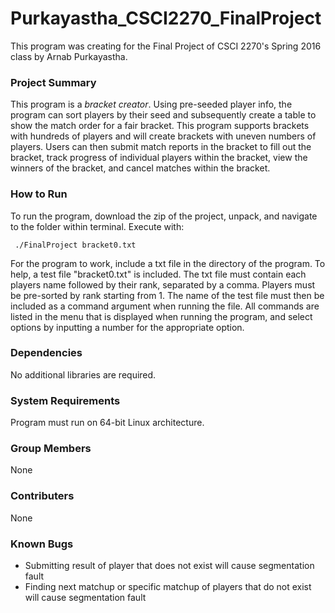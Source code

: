 # Purkayastha_CSCI2270_FinalProject

This program was creating for the Final Project of CSCI 2270's Spring 2016 class by Arnab Purkayastha.

### Project Summary

This program is a *bracket creator*. Using pre-seeded player info, the program can sort players by their seed and subsequently create a table to show the match order for a fair bracket. This program supports brackets with hundreds of players and will create brackets with uneven numbers of players. Users can then submit match reports in the bracket to fill out the bracket, track progress of individual players within the bracket, view the winners of the bracket, and cancel matches within the bracket.

### How to Run

To run the program, download the zip of the project, unpack, and navigate to the folder within terminal. Execute with:

<pre><code> ./FinalProject bracket0.txt </code></pre>

For the program to work, include a txt file in the directory of the program. To help, a test file "bracket0.txt" is included. The txt file must contain each players name followed by their rank, separated by a comma. Players must be pre-sorted by rank starting from 1. The name of the test file must then be included as a command argument when running the file. All commands are listed in the menu that is displayed when running the program, and select options by inputting a number for the appropriate option.

### Dependencies

No additional libraries are required.

### System Requirements

Program must run on 64-bit Linux architecture.

### Group Members

None

### Contributers

None

### Known Bugs

- Submitting result of player that does not exist will cause segmentation fault
- Finding next matchup or specific matchup of players that do not exist will cause segmentation fault
